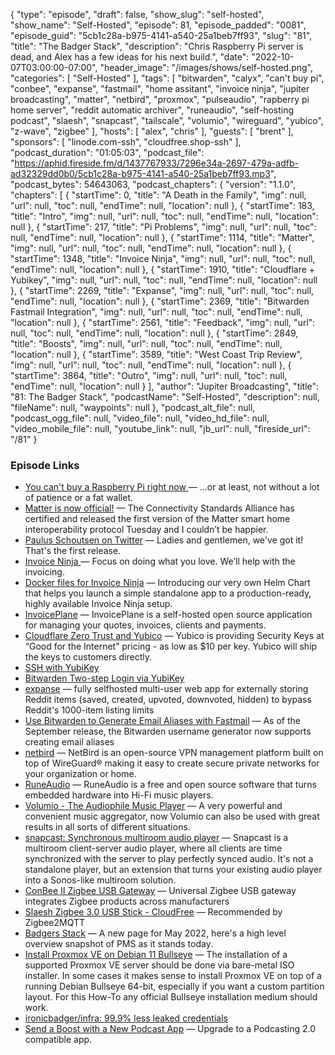 {
  "type": "episode",
  "draft": false,
  "show_slug": "self-hosted",
  "show_name": "Self-Hosted",
  "episode": 81,
  "episode_padded": "0081",
  "episode_guid": "5cb1c28a-b975-4141-a540-25a1beb7ff93",
  "slug": "81",
  "title": "The Badger Stack",
  "description": "Chris Raspberry Pi server is dead, and Alex has a few ideas for his next build.",
  "date": "2022-10-07T03:00:00-07:00",
  "header_image": "/images/shows/self-hosted.png",
  "categories": [
    "Self-Hosted"
  ],
  "tags": [
    "bitwarden",
    "calyx",
    "can't buy pi",
    "conbee",
    "expanse",
    "fastmail",
    "home assitant",
    "invoice ninja",
    "jupiter broadcasting",
    "matter",
    "netbird",
    "proxmox",
    "pulseaudio",
    "rapberry pi home server",
    "reddit automatic archiver",
    "runeaudio",
    "self-hosting podcast",
    "slaesh",
    "snapcast",
    "tailscale",
    "volumio",
    "wireguard",
    "yubico",
    "z-wave",
    "zigbee"
  ],
  "hosts": [
    "alex",
    "chris"
  ],
  "guests": [
    "brent"
  ],
  "sponsors": [
    "linode.com-ssh",
    "cloudfree.shop-ssh"
  ],
  "podcast_duration": "01:05:03",
  "podcast_file": "https://aphid.fireside.fm/d/1437767933/7296e34a-2697-479a-adfb-ad32329dd0b0/5cb1c28a-b975-4141-a540-25a1beb7ff93.mp3",
  "podcast_bytes": 54643063,
  "podcast_chapters": {
    "version": "1.1.0",
    "chapters": [
      {
        "startTime": 0,
        "title": "A Death in the Family",
        "img": null,
        "url": null,
        "toc": null,
        "endTime": null,
        "location": null
      },
      {
        "startTime": 183,
        "title": "Intro",
        "img": null,
        "url": null,
        "toc": null,
        "endTime": null,
        "location": null
      },
      {
        "startTime": 217,
        "title": "Pi Problems",
        "img": null,
        "url": null,
        "toc": null,
        "endTime": null,
        "location": null
      },
      {
        "startTime": 1114,
        "title": "Matter",
        "img": null,
        "url": null,
        "toc": null,
        "endTime": null,
        "location": null
      },
      {
        "startTime": 1348,
        "title": "Invoice Ninja",
        "img": null,
        "url": null,
        "toc": null,
        "endTime": null,
        "location": null
      },
      {
        "startTime": 1910,
        "title": "Cloudflare + Yubikey",
        "img": null,
        "url": null,
        "toc": null,
        "endTime": null,
        "location": null
      },
      {
        "startTime": 2269,
        "title": "Expanse",
        "img": null,
        "url": null,
        "toc": null,
        "endTime": null,
        "location": null
      },
      {
        "startTime": 2369,
        "title": "Bitwarden Fastmail Integration",
        "img": null,
        "url": null,
        "toc": null,
        "endTime": null,
        "location": null
      },
      {
        "startTime": 2561,
        "title": "Feedback",
        "img": null,
        "url": null,
        "toc": null,
        "endTime": null,
        "location": null
      },
      {
        "startTime": 2849,
        "title": "Boosts",
        "img": null,
        "url": null,
        "toc": null,
        "endTime": null,
        "location": null
      },
      {
        "startTime": 3589,
        "title": "West Coast Trip Review",
        "img": null,
        "url": null,
        "toc": null,
        "endTime": null,
        "location": null
      },
      {
        "startTime": 3864,
        "title": "Outro",
        "img": null,
        "url": null,
        "toc": null,
        "endTime": null,
        "location": null
      }
    ],
    "author": "Jupiter Broadcasting",
    "title": "81: The Badger Stack",
    "podcastName": "Self-Hosted",
    "description": null,
    "fileName": null,
    "waypoints": null
  },
  "podcast_alt_file": null,
  "podcast_ogg_file": null,
  "video_file": null,
  "video_hd_file": null,
  "video_mobile_file": null,
  "youtube_link": null,
  "jb_url": null,
  "fireside_url": "/81"
}


### Episode Links

  * [You can't buy a Raspberry Pi right now ](https://www.jeffgeerling.com/blog/2022/you-cant-buy-raspberry-pi-right-now "You can't buy a Raspberry Pi right now ") — ...or at least, not without a lot of patience or a fat wallet.
  * [Matter is now official!](https://staceyoniot.com/matter-is-now-official/ "Matter is now official!") — The Connectivity Standards Alliance has certified and released the first version of the Matter smart home interoperability protocol Tuesday and I couldn’t be happier.
  * [Paulus Schoutsen on Twitter](https://twitter.com/balloob/status/1576421490106384385 "Paulus Schoutsen on Twitter") — Ladies and gentlemen, we've got it! That's the first release.
  * [Invoice Ninja ](https://invoiceninja.com/ "Invoice Ninja ") — Focus on doing what you love. We’ll help with the invoicing.
  * [Docker files for Invoice Ninja](https://github.com/invoiceninja/dockerfiles "Docker files for Invoice Ninja") — Introducing our very own Helm Chart that helps you launch a simple standalone app to a production-ready, highly available Invoice Ninja setup. 
  * [InvoicePlane](https://www.invoiceplane.com/ "InvoicePlane") — InvoicePlane is a self-hosted open source application for managing your quotes, invoices, clients and payments.
  * [Cloudflare Zero Trust and Yubico](https://blog.cloudflare.com/making-phishing-defense-seamless-cloudflare-yubico/ "Cloudflare Zero Trust and Yubico") — Yubico is providing Security Keys at “Good for the Internet” pricing - as low as $10 per key. Yubico will ship the keys to customers directly.
  * [SSH with YubiKey](https://developers.yubico.com/SSH/ "SSH with YubiKey")
  * [Bitwarden Two-step Login via YubiKey](https://bitwarden.com/help/setup-two-step-login-yubikey/ "Bitwarden Two-step Login via YubiKey")
  * [expanse](https://github.com/jc9108/expanse "expanse") — fully selfhosted multi-user web app for externally storing Reddit items (saved, created, upvoted, downvoted, hidden) to bypass Reddit's 1000-item listing limits
  * [Use Bitwarden to Generate Email Aliases with Fastmail](https://bitwarden.com/blog/use-bitwarden-to-generate-email-aliases-with-fastmail/ "Use Bitwarden to Generate Email Aliases with Fastmail") — As of the September release, the Bitwarden username generator now supports creating email aliases
  * [netbird](https://github.com/netbirdio/netbird "netbird") — NetBird is an open-source VPN management platform built on top of WireGuard® making it easy to create secure private networks for your organization or home.
  * [RuneAudio](https://www.runeaudio.com/ "RuneAudio") — RuneAudio is a free and open source software that turns embedded hardware into Hi-Fi music players.
  * [Volumio - The Audiophile Music Player](https://volumio.com/en/ "Volumio - The Audiophile Music Player") — A very powerful and convenient music aggregator, now Volumio can also be used with great results in all sorts of different situations.
  * [snapcast: Synchronous multiroom audio player](https://github.com/badaix/snapcast "snapcast: Synchronous multiroom audio player") — Snapcast is a multiroom client-server audio player, where all clients are time synchronized with the server to play perfectly synced audio. It's not a standalone player, but an extension that turns your existing audio player into a Sonos-like multiroom solution.
  * [ConBee II Zigbee USB Gateway](https://www.amazon.com/gp/product/B07PZ7ZHG5 "ConBee II Zigbee USB Gateway") — Universal Zigbee USB gateway integrates Zigbee products across manufacturers
  * [Slaesh Zigbee 3.0 USB Stick - CloudFree](https://cloudfree.shop/product/slaesh-zigbee-stick/ "Slaesh Zigbee 3.0 USB Stick - CloudFree") — Recommended by Zigbee2MQTT
  * [Badgers Stack](https://perfectmediaserver.com/01-overview/high-level/ "Badgers Stack") — A new page for May 2022, here's a high level overview snapshot of PMS as it stands today.
  * [Install Proxmox VE on Debian 11 Bullseye](https://pve.proxmox.com/wiki/Install_Proxmox_VE_on_Debian_11_Bullseye "Install Proxmox VE on Debian 11 Bullseye") — The installation of a supported Proxmox VE server should be done via bare-metal ISO installer. In some cases it makes sense to install Proxmox VE on top of a running Debian Bullseye 64-bit, especially if you want a custom partition layout. For this How-To any official Bullseye installation medium should work.
  * [ironicbadger/infra: 99.9% less leaked credentials](https://github.com/ironicbadger/infra "ironicbadger/infra: 99.9% less leaked credentials")
  * [Send a Boost with a New Podcast App](https://podcastindex.org/apps?appTypes=app&elements=Value "Send a Boost with a New Podcast App") — Upgrade to a Podcasting 2.0 compatible app.


